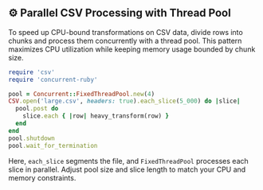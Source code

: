 ## ⚙️ Parallel CSV Processing with Thread Pool

To speed up CPU-bound transformations on CSV data, divide rows into chunks and process them concurrently with a thread pool. This pattern maximizes CPU utilization while keeping memory usage bounded by chunk size.

```ruby
require 'csv'
require 'concurrent-ruby'

pool = Concurrent::FixedThreadPool.new(4)
CSV.open('large.csv', headers: true).each_slice(5_000) do |slice|
  pool.post do
    slice.each { |row| heavy_transform(row) }
  end
end
pool.shutdown
pool.wait_for_termination
```

Here, `each_slice` segments the file, and `FixedThreadPool` processes each slice in parallel. Adjust pool size and slice length to match your CPU and memory constraints.